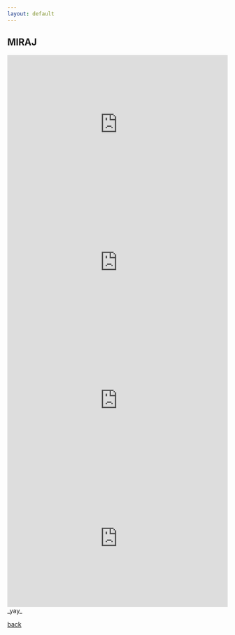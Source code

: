 ```yaml
---
layout: default
---
```


## MIRAJ
<iframe width="100%" height="315" src="https://www.youtube.com/embed/x-pcJ29viFw" frameborder="0" allow="accelerometer; autoplay; encrypted-media; gyroscope; picture-in-picture" allowfullscreen></iframe>
<iframe width="100%" height="315" src="https://www.youtube.com/embed/WMPhc5s08Fs" frameborder="0" allow="accelerometer; autoplay; encrypted-media; gyroscope; picture-in-picture" allowfullscreen></iframe>
<iframe width="100%" height="315" src="https://www.youtube.com/embed/r6F_tJ0OhCI" frameborder="0" allow="accelerometer; autoplay; encrypted-media; gyroscope; picture-in-picture" allowfullscreen></iframe>
<iframe width="100%" height="315" src="https://www.youtube.com/embed/xMChCCPkedk" frameborder="0" allow="accelerometer; autoplay; encrypted-media; gyroscope; picture-in-picture" allowfullscreen></iframe>
_yay_

[back](./)
